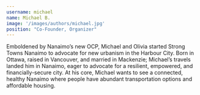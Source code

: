 ```yaml
---
username: michael
name: Michael B.
image: '/images/authors/michael.jpg'
position: "Co-Founder, Organizer"
---
```


Emboldened by Nanaimo’s new OCP, Michael and Olivia started Strong Towns Nanaimo to advocate for new urbanism in the Harbour City. 
Born in Ottawa, raised in Vancouver, and married in Mackenzie; Michael’s travels landed him in Nanaimo, eager to advocate for a resilient, empowered, and financially-secure city. 
At his core, Michael wants to see a connected, healthy Nanaimo where people have abundant transportation options and affordable housing.